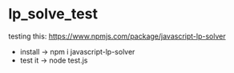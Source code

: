 # lp_solve_test
testing this: https://www.npmjs.com/package/javascript-lp-solver

* install ->  npm i javascript-lp-solver
* test it ->  node test.js
